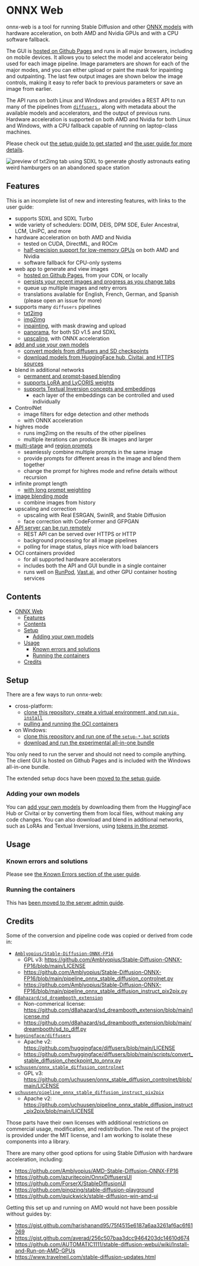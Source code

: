 # ONNX Web

onnx-web is a tool for running Stable Diffusion and other [ONNX models](https://onnx.ai/) with hardware acceleration,
on both AMD and Nvidia GPUs and with a CPU software fallback.

The GUI is [hosted on Github Pages](https://ssube.github.io/onnx-web/) and runs in all major browsers, including on
mobile devices. It allows you to select the model and accelerator being used for each image pipeline. Image parameters
are shown for each of the major modes, and you can either upload or paint the mask for inpainting and outpainting. The
last few output images are shown below the image controls, making it easy to refer back to previous parameters or save
an image from earlier.

The API runs on both Linux and Windows and provides a REST API to run many of the pipelines from [`diffusers`
](https://huggingface.co/docs/diffusers/main/en/index), along with metadata about the available models and accelerators,
and the output of previous runs. Hardware acceleration is supported on both AMD and Nvidia for both Linux and Windows,
with a CPU fallback capable of running on laptop-class machines.

Please check out [the setup guide to get started](docs/setup-guide.md) and [the user guide for more
details](https://github.com/ssube/onnx-web/blob/main/docs/user-guide.md).

![preview of txt2img tab using SDXL to generate ghostly astronauts eating weird hamburgers on an abandoned space station](./docs/readme-sdxl.png)

## Features

This is an incomplete list of new and interesting features, with links to the user guide:

- supports SDXL and SDXL Turbo
- wide variety of schedulers: DDIM, DEIS, DPM SDE, Euler Ancestral, LCM, UniPC, and more
- hardware acceleration on both AMD and Nvidia
  - tested on CUDA, DirectML, and ROCm
  - [half-precision support for low-memory GPUs](docs/user-guide.md#optimizing-models-for-lower-memory-usage) on both
    AMD and Nvidia
  - software fallback for CPU-only systems
- web app to generate and view images
  - [hosted on Github Pages](https://ssube.github.io/onnx-web), from your CDN, or locally
  - [persists your recent images and progress as you change tabs](docs/user-guide.md#image-history)
  - queue up multiple images and retry errors
  - translations available for English, French, German, and Spanish (please open an issue for more)
- supports many `diffusers` pipelines
  - [txt2img](docs/user-guide.md#txt2img-tab)
  - [img2img](docs/user-guide.md#img2img-tab)
  - [inpainting](docs/user-guide.md#inpaint-tab), with mask drawing and upload
  - [panorama](docs/user-guide.md#panorama-pipeline), for both SD v1.5 and SDXL
  - [upscaling](docs/user-guide.md#upscale-tab), with ONNX acceleration
- [add and use your own models](docs/user-guide.md#adding-your-own-models)
  - [convert models from diffusers and SD checkpoints](docs/converting-models.md)
  - [download models from HuggingFace hub, Civitai, and HTTPS sources](docs/user-guide.md#model-sources)
- blend in additional networks
  - [permanent and prompt-based blending](docs/user-guide.md#permanently-blending-additional-networks)
  - [supports LoRA and LyCORIS weights](docs/user-guide.md#lora-tokens)
  - [supports Textual Inversion concepts and embeddings](docs/user-guide.md#textual-inversion-tokens)
    - each layer of the embeddings can be controlled and used individually
- ControlNet
  - image filters for edge detection and other methods
  - with ONNX acceleration
- highres mode
  - runs img2img on the results of the other pipelines
  - multiple iterations can produce 8k images and larger
- [multi-stage](docs/user-guide.md#prompt-stages) and [region prompts](docs/user-guide.md#region-tokens)
  - seamlessly combine multiple prompts in the same image
  - provide prompts for different areas in the image and blend them together
  - change the prompt for highres mode and refine details without recursion
- infinite prompt length
  - [with long prompt weighting](docs/user-guide.md#long-prompt-weighting)
- [image blending mode](docs/user-guide.md#blend-tab)
  - combine images from history
- upscaling and correction
  - upscaling with Real ESRGAN, SwinIR, and Stable Diffusion
  - face correction with CodeFormer and GFPGAN
- [API server can be run remotely](docs/server-admin.md)
  - REST API can be served over HTTPS or HTTP
  - background processing for all image pipelines
  - polling for image status, plays nice with load balancers
- OCI containers provided
  - for all supported hardware accelerators
  - includes both the API and GUI bundle in a single container
  - runs well on [RunPod](https://www.runpod.io/), [Vast.ai](https://vast.ai/), and other GPU container hosting services

## Contents

- [ONNX Web](#onnx-web)
  - [Features](#features)
  - [Contents](#contents)
  - [Setup](#setup)
    - [Adding your own models](#adding-your-own-models)
  - [Usage](#usage)
    - [Known errors and solutions](#known-errors-and-solutions)
    - [Running the containers](#running-the-containers)
  - [Credits](#credits)

## Setup

There are a few ways to run onnx-web:

- cross-platform:
  - [clone this repository, create a virtual environment, and run `pip install`](docs/setup-guide.md#cross-platform-method)
  - [pulling and running the OCI containers](docs/server-admin.md#running-the-containers)
- on Windows:
  - [clone this repository and run one of the `setup-*.bat` scripts](docs/setup-guide.md#windows-python-installer)
  - [download and run the experimental all-in-one bundle](docs/setup-guide.md#windows-all-in-one-bundle)

You only need to run the server and should not need to compile anything. The client GUI is hosted on Github Pages and
is included with the Windows all-in-one bundle.

The extended setup docs have been [moved to the setup guide](docs/setup-guide.md).

### Adding your own models

You can [add your own models](./docs/user-guide.md#adding-your-own-models) by downloading them from the HuggingFace Hub
or Civitai or by converting them from local files, without making any code changes. You can also download and blend in
additional networks, such as LoRAs and Textual Inversions, using [tokens in the
prompt](docs/user-guide.md#prompt-tokens).

## Usage

### Known errors and solutions

Please see [the Known Errors section of the user guide](https://github.com/ssube/onnx-web/blob/main/docs/user-guide.md#known-errors).

### Running the containers

This has [been moved to the server admin guide](docs/server-admin.md#running-the-containers).

## Credits

Some of the conversion and pipeline code was copied or derived from code in:

- [`Amblyopius/Stable-Diffusion-ONNX-FP16`](https://github.com/Amblyopius/Stable-Diffusion-ONNX-FP16)
  - GPL v3: https://github.com/Amblyopius/Stable-Diffusion-ONNX-FP16/blob/main/LICENSE
  - https://github.com/Amblyopius/Stable-Diffusion-ONNX-FP16/blob/main/pipeline_onnx_stable_diffusion_controlnet.py
  - https://github.com/Amblyopius/Stable-Diffusion-ONNX-FP16/blob/main/pipeline_onnx_stable_diffusion_instruct_pix2pix.py
- [`d8ahazard/sd_dreambooth_extension`](https://github.com/d8ahazard/sd_dreambooth_extension)
  - Non-commerical license: https://github.com/d8ahazard/sd_dreambooth_extension/blob/main/license.md
  - https://github.com/d8ahazard/sd_dreambooth_extension/blob/main/dreambooth/sd_to_diff.py
- [`huggingface/diffusers`](https://github.com/huggingface/diffusers)
  - Apache v2: https://github.com/huggingface/diffusers/blob/main/LICENSE
  - https://github.com/huggingface/diffusers/blob/main/scripts/convert_stable_diffusion_checkpoint_to_onnx.py
- [`uchuusen/onnx_stable_diffusion_controlnet`](https://github.com/uchuusen/onnx_stable_diffusion_controlnet)
  - GPL v3: https://github.com/uchuusen/onnx_stable_diffusion_controlnet/blob/main/LICENSE
- [`uchuusen/pipeline_onnx_stable_diffusion_instruct_pix2pix`](https://github.com/uchuusen/pipeline_onnx_stable_diffusion_instruct_pix2pix)
  - Apache v2: https://github.com/uchuusen/pipeline_onnx_stable_diffusion_instruct_pix2pix/blob/main/LICENSE

Those parts have their own licenses with additional restrictions on commercial usage, modification, and redistribution.
The rest of the project is provided under the MIT license, and I am working to isolate these components into a library.

There are many other good options for using Stable Diffusion with hardware acceleration, including:

- https://github.com/Amblyopius/AMD-Stable-Diffusion-ONNX-FP16
- https://github.com/azuritecoin/OnnxDiffusersUI
- https://github.com/ForserX/StableDiffusionUI
- https://github.com/pingzing/stable-diffusion-playground
- https://github.com/quickwick/stable-diffusion-win-amd-ui

Getting this set up and running on AMD would not have been possible without guides by:

- https://gist.github.com/harishanand95/75f4515e6187a6aa3261af6ac6f61269
- https://gist.github.com/averad/256c507baa3dcc9464203dc14610d674
- https://github.com/AUTOMATIC1111/stable-diffusion-webui/wiki/Install-and-Run-on-AMD-GPUs
- https://www.travelneil.com/stable-diffusion-updates.html
